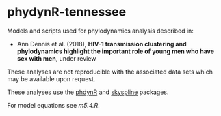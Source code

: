 # phydynR-tennessee

Models and scripts used for phylodynamics analysis described in:
* Ann Dennis et al. (2018), __HIV-1 transmission clustering and phylodynamics highlight the important role of young men who have sex with men__, under review 

These analyses are not reproducible with the associated data sets which may be available upon request. 

These analyses use the [phdynR](https://github.com/emvolz-phylodynamics/phydynR) and [skyspline](https://github.com/emvolz-phylodynamics/skyspline) packages. 

For model equations see _m5.4.R_.
